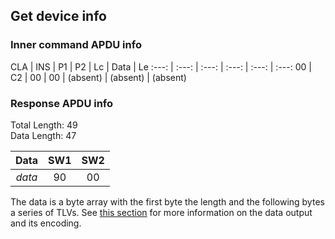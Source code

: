 <!-- Copyright 2021 Yubico AB

Licensed under the Apache License, Version 2.0 (the "License");
you may not use this file except in compliance with the License.
You may obtain a copy of the License at

    http://www.apache.org/licenses/LICENSE-2.0

Unless required by applicable law or agreed to in writing, software
distributed under the License is distributed on an "AS IS" BASIS,
WITHOUT WARRANTIES OR CONDITIONS OF ANY KIND, either express or implied.
See the License for the specific language governing permissions and
limitations under the License. -->

## Get device info

### Inner command APDU info

CLA | INS | P1 | P2 | Lc | Data | Le
:---: | :---: | :---: | :---: | :---: | :---:
00 | C2 | 00 | 00 | (absent) | (absent) | (absent)

### Response APDU info

Total Length: 49\
Data Length: 47

  Data  | SW1 | SW2 
:------:|:---:|:---:
 *data* | 90  | 00  

The data is a byte array with the first byte the length and the
following bytes a series of TLVs. See
[this section](../u2f-commands.md#deviceinfooutput) for more information on
the data output and its encoding.
